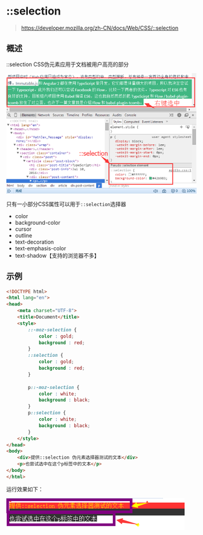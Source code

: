 # ::selection

> https://developer.mozilla.org/zh-CN/docs/Web/CSS/::selection

## 概述

::selection CSS伪元素应用于文档被用户高亮的部分

![selection](./img/selection.png)

只有一小部分CSS属性可以用于`::selection`选择器

* color
* background-color
* cursor
* outline
* text-decoration
* text-emphasis-color
* text-shadow【支持的浏览器不多】

## 示例

```html
<!DOCTYPE html>
<html lang="en">
<head>
    <meta charset="UTF-8">
    <title>Document</title>
    <style>
        ::-moz-selection {
            color : gold;
            background : red;
        }
        ::selection {
            color : gold;
            background : red;
        }

        p::-moz-selection {
            color : white;
            background : black;
        }
        p::selection {
            color : white;
            background : black;
        }
    </style>
</head>
<body>
    <div>提供::selection 伪元素选择器测试的文本</div>
    <p>也尝试选中在这个p标签中的文本</p>
</body>
</html>
```

运行效果如下：

![selection-example](./img/selection-example.png)

